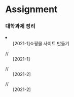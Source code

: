 # Assignment
<h3>대학과제 정리</h3>
<li>
<ul>[2021-1]쇼핑몰 사이트 만들기</ul>
//<ul>[2021-1]</ul>
//<ul>[2021-2]</ul>
//<ul>[2021-2]</ul>

</li>

